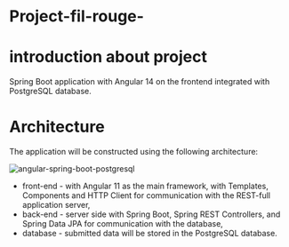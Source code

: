 # Project-fil-rouge-
# introduction about project
Spring Boot application with Angular 14 on the frontend integrated with PostgreSQL database.
# Architecture
The application will be constructed using the following architecture:

![angular-spring-boot-postgresql](https://user-images.githubusercontent.com/102997226/183085354-a4cf717a-564f-443c-b102-23223033c6a3.png)

<ul>
<li>
front-end - with Angular 11 as the main framework, with Templates, Components and HTTP Client for communication with the REST-full application server,
</li>
<li>back-end - server side with Spring Boot, Spring REST Controllers, and Spring Data JPA for communication with the database,
</li>
<li>database - submitted data will be stored in the PostgreSQL database.</li>
</ul>
